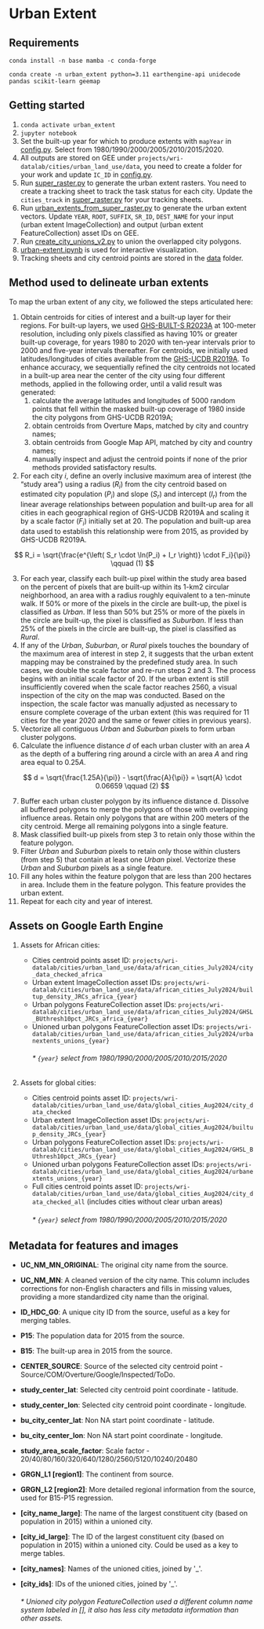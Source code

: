 # Urban Extent

## Requirements
`conda install -n base mamba -c conda-forge`

`conda create -n urban_extent python=3.11 earthengine-api unidecode pandas scikit-learn geemap`

## Getting started
1. `conda activate urban_extent`
2. `jupyter notebook`
3. Set the built-up year for which to produce extents with `mapYear` in [config.py](gee/config.py). Select from 1980/1990/2000/2005/2010/2015/2020.
4. All outputs are stored on GEE under `projects/wri-datalab/cities/urban_land_use/data`, you need to create a folder for your work and update `IC_ID` in [config.py](gee/config.py).
5. Run [super_raster.py](gee/super_raster.py) to generate the urban extent rasters. You need to create a tracking sheet to track the task status for each city. Update the `cities_track` in [super_raster.py](gee/super_raster.py) for your tracking sheets.
6. Run [urban_extents_from_super_raster.py](gee/urban_extents_from_super_raster.py) to generate the urban extent vectors. Update `YEAR`, `ROOT`, `SUFFIX`, `SR_ID`, `DEST_NAME` for your input (urban extent ImageCollection) and output (urban extent FeatureCollection) asset IDs on GEE. 
7. Run [create_city_unions_v2.py](gee/create_city_unions_v2.py) to union the overlapped city polygons.
8. [urban-extent.ipynb](gee/urban-extent.ipynb) is used for interactive visualization.
9. Tracking sheets and city centroid points are stored in the [data](gee/data) folder.

## Method used to delineate urban extents
To map the urban extent of any city, we followed the steps articulated here:
1.	Obtain centroids for cities of interest and a built-up layer for their regions. For built-up layers, we used [GHS-BUILT-S R2023A](https://human-settlement.emergency.copernicus.eu/ghs_buS2023.php) at 100-meter resolution, including only pixels classified as having 10% or greater built-up coverage, for years 1980 to 2020 with ten-year intervals prior to 2000 and five-year intervals thereafter. For centroids, we initially used latitudes/longitudes of cities available from the [GHS-UCDB R2019A](https://human-settlement.emergency.copernicus.eu/ghs_stat_ucdb2015mt_r2019a.php). To enhance accuracy, we sequentially refined the city centroids not located in a built-up area near the center of the city using four different methods, applied in the following order, until a valid result was generated: 
    1. calculate the average latitudes and longitudes of 5000 random points that fell within the masked built-up coverage of 1980 inside the city polygons from GHS-UCDB R2019A; 
    2. obtain centroids from Overture Maps, matched by city and country names; 
    3. obtain centroids from Google Map API, matched by city and country names; 
    4. manually inspect and adjust the centroid points if none of the prior methods provided satisfactory results.
2.	For each city _i_, define an overly inclusive maximum area of interest (the “study area”) using a radius ($R_i$) from the city centroid based on estimated city population ($P_i$) and slope ($S_r$) and intercept ($I_r$) from the linear average relationships between population and built-up area for all cities in each geographical region of GHS-UCDB R2019A and scaling it by a scale factor ($F_i$) initially set at 20. The population and built-up area data used to establish this relationship were from 2015, as provided by GHS-UCDB R2019A. 

$$
R_i = \sqrt{\frac{e^{\left( S_r \cdot \ln(P_i) + I_r \right)} \cdot F_i}{\pi}} \qquad (1)
$$

3.	For each year, classify each built-up pixel within the study area based on the percent of pixels that are built-up within its 1-km2 circular neighborhood, an area with a radius roughly equivalent to a ten-minute walk. If 50% or more of the pixels in the circle are built-up, the pixel is classified as _Urban_. If less than 50% but 25% or more of the pixels in the circle are built-up, the pixel is classified as _Suburban_. If less than 25% of the pixels in the circle are built-up, the pixel is classified as _Rural_.
4.	If any of the _Urban_, _Suburban_, or _Rural_ pixels touches the boundary of the maximum area of interest in step 2, it suggests that the urban extent mapping may be constrained by the predefined study area. In such cases, we double the scale factor and re-run steps 2 and 3. The process begins with an initial scale factor of 20. If the urban extent is still insufficiently covered when the scale factor reaches 2560, a visual inspection of the city on the map was conducted. Based on the inspection, the scale factor was manually adjusted as necessary to ensure complete coverage of the urban extent (this was required for 11 cities for the year 2020 and the same or fewer cities in previous years).
5.	Vectorize all contiguous _Urban_ and _Suburban_ pixels to form urban cluster polygons. 
6.	Calculate the influence distance $d$ of each urban cluster with an area $A$ as the depth of a buffering ring around a circle with an area $A$ and ring area equal to $0.25A$. 

$$
d = \sqrt{\frac{1.25A}{\pi}} - \sqrt{\frac{A}{\pi}} = \sqrt{A} \cdot 0.06659 \qquad (2)
$$

7.	Buffer each urban cluster polygon by its influence distance d. Dissolve all buffered polygons to merge the polygons of those with overlapping influence areas. Retain only polygons that are within 200 meters of the city centroid. Merge all remaining polygons into a single feature. 
8.	Mask classified built-up pixels from step 3 to retain only those within the feature polygon. 
9.	Filter _Urban_ and _Suburban_ pixels to retain only those within clusters (from step 5) that contain at least one _Urban_ pixel. Vectorize these _Urban_ and _Suburban_ pixels as a single feature. 
10.	Fill any holes within the feature polygon that are less than 200 hectares in area. Include them in the feature polygon. This feature provides the urban extent.
11.	Repeat for each city and year of interest. 

## Assets on Google Earth Engine
1. Assets for African cities:
    - Cities centroid points asset ID: `projects/wri-datalab/cities/urban_land_use/data/african_cities_July2024/city_data_checked_africa`
    - Urban extent ImageCollection asset IDs: `projects/wri-datalab/cities/urban_land_use/data/african_cities_July2024/builtup_density_JRCs_africa_{year}`
    - Urban polygons FeatureCollection asset IDs: `projects/wri-datalab/cities/urban_land_use/data/african_cities_July2024/GHSL_BUthresh10pct_JRCs_africa_{year}`
    - Unioned urban polygons FeatureCollection asset IDs: `projects/wri-datalab/cities/urban_land_use/data/african_cities_July2024/urbanextents_unions_{year}`
        ###### * `{year}` select from 1980/1990/2000/2005/2010/2015/2020

2. Assets for global cities:
    - Cities centroid points asset ID: `projects/wri-datalab/cities/urban_land_use/data/global_cities_Aug2024/city_data_checked`
    - Urban extent ImageCollection asset IDs: `projects/wri-datalab/cities/urban_land_use/data/global_cities_Aug2024/builtup_density_JRCs_{year}`
    - Urban polygons FeatureCollection asset IDs: `projects/wri-datalab/cities/urban_land_use/data/global_cities_Aug2024/GHSL_BUthresh10pct_JRCs_{year}`
    - Unioned urban polygons FeatureCollection asset IDs: `projects/wri-datalab/cities/urban_land_use/data/global_cities_Aug2024/urbanextents_unions_{year}`
    - Full cities centroid points asset ID: `projects/wri-datalab/cities/urban_land_use/data/global_cities_Aug2024/city_data_checked_all` (includes cities without clear urban areas)
        ###### * `{year}` select from 1980/1990/2000/2005/2010/2015/2020

## Metadata for features and images
- **UC_NM_MN_ORIGINAL**: The original city name from the source.
- **UC_NM_MN**: A cleaned version of the city name. This column includes corrections for non-English characters and fills in missing values, providing a more standardized city name than the original.
- **ID_HDC_G0**: A unique city ID from the source, useful as a key for merging tables.
- **P15**: The population data for 2015 from the source.
- **B15**: The built-up area in 2015 from the source.
- **CENTER_SOURCE**: Source of the selected city centroid point - Source/COM/Overture/Google/Inspected/ToDo.
- **study_center_lat**: Selected city centroid point coordinate - latitude.
- **study_center_lon**: Selected city centroid point coordinate - longitude.
- **bu_city_center_lat**: Non NA start point coordinate - latitude.
- **bu_city_center_lon**:  Non NA start point coordinate - longitude.
- **study_area_scale_factor**: Scale factor - 20/40/80/160/320/640/1280/2560/5120/10240/20480
- **GRGN_L1 [region1]**: The continent from source.
- **GRGN_L2 [region2]**: More detailed regional information from the source, used for B15-P15 regression. 
- **[city_name_large]**: The name of the largest constituent city (based on population in 2015) within a unioned city.
- **[city_id_large]**: The ID of the largest constituent city (based on population in 2015) within a unioned city. Could be used as a key to merge tables.
- **[city_names]**: Names of the unioned cities, joined by '_'.
- **[city_ids]**: IDs of the unioned cities, joined by '_'.

    ###### * Unioned city polygon FeatureCollection used a different column name system labeled in [], it also has less city metadata information than other assets.
